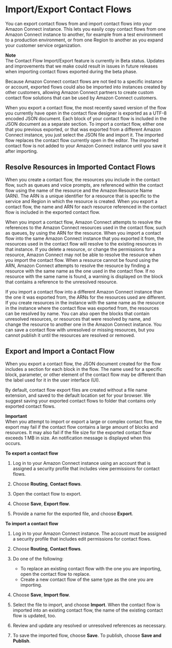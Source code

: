 # Import/Export Contact Flows<a name="contact-flow-import-export"></a>

You can export contact flows from and import contact flows into your Amazon Connect instance\. This lets you easily copy contact flows from one Amazon Connect instance to another, for example from a test environment to a production environment, or from one Region to another as you expand your customer service organization\.

**Note**  
The Contact Flow Import/Export feature is currently in Beta status\. Updates and improvements that we make could result in issues in future releases when importing contact flows exported during the beta phase\.

Because Amazon Connect contact flows are not tied to a specific instance or account, exported flows could also be imported into instances created by other customers, allowing Amazon Connect partners to create custom contact flow solutions that can be used by Amazon Connect customers\.

When you export a contact flow, the most recently saved version of the flow you currently have open in the contact flow designer is exported as a UTF\-8 encoded JSON document\. Each block of your contact flow is included in the JSON document as a separate section\. To import a contact flow, either one that you previous exported, or that was exported from a different Amazon Connect instance, you just select the JSON file and import it\. The imported flow replaces the contact flow currently open in the editor\. The imported contact flow is not added to your Amazon Connect instance until you save it after importing\.

## Resolve Resources in Imported Contact Flows<a name="contact-flow-export-resources"></a>

When you create a contact flow, the resources you include in the contact flow, such as queues and voice prompts, are referenced within the contact flow using the name of the resource and the Amazon Resource Name \(ARN\)\. The ARN is a unique identifier for a resource that is specific to the service and Region in which the resource is created\. When you export a contact flow, the name and ARN for each resource referenced in the contact flow is included in the exported contact flow\.

When you import a contact flow, Amazon Connect attempts to resolve the references to the Amazon Connect resources used in the contact flow, such as queues, by using the ARN for the resource\. When you import a contact flow into the same Amazon Connect instance that you exported it from, the resources used in the contact flow will resolve to the existing resources in that instance\. If you delete a resource, or change the permissions for a resource, Amazon Connect may not be able to resolve the resource when you import the contact flow\. When a resource cannot be found using the ARN, Amazon Connect attempts to resolve the resource by finding a resource with the same name as the one used in the contact flow\. If no resource with the same name is found, a warning is displayed on the block that contains a reference to the unresolved resource\.

If you import a contact flow into a different Amazon Connect instance than the one it was exported from, the ARNs for the resources used are different\. If you create resources in the instance with the same name as the resource in the instance where the contact flow was exported from, the resources can be resolved by name\. You can also open the blocks that contain unresolved resources, or resources that were resolved by name, and change the resource to another one in the Amazon Connect instance\. You can save a contact flow with unresolved or missing resources, but you cannot publish it until the resources are resolved or removed\.

## Export and Import a Contact Flow<a name="contact-flow-labels"></a>

When you export a contact flow, the JSON document created for the flow includes a section for each block in the flow\. The name used for a specific block, parameter, or other element of the contact flow may be different than the label used for it in the user interface \(UI\)\.

By default, contact flow export files are created without a file name extension, and saved to the default location set for your browser\. We suggest saving your exported contact flows to folder that contains only exported contact flows\.

**Important**  
When you attempt to import or export a large or complex contact flow, the export may fail if the contact flow contains a large amount of blocks and resources\. It may also fail if the file size for the exported contact flow exceeds 1 MB in size\. An notification message is displayed when this occurs\.

**To export a contact flow**

1. Log in to your Amazon Connect instance using an account that is assigned a security profile that includes view permissions for contact flows\.

1. Choose **Routing**, **Contact flows**\.

1. Open the contact flow to export\.

1. Choose **Save**, **Export flow**\.

1. Provide a name for the exported file, and choose **Export**\.

**To import a contact flow**

1. Log in to your Amazon Connect instance\. The account must be assigned a security profile that includes edit permissions for contact flows\.

1. Choose **Routing**, **Contact flows**\.

1. Do one of the following:
   + To replace an existing contact flow with the one you are importing, open the contact flow to replace\.
   + Create a new contact flow of the same type as the one you are importing\.

1. Choose **Save**, **Import flow**\.

1. Select the file to import, and choose **Import**\. When the contact flow is imported into an existing contact flow, the name of the existing contact flow is updated, too\.

1. Review and update any resolved or unresolved references as necessary\.

1. To save the imported flow, choose **Save**\. To publish, choose **Save and Publish**\.

